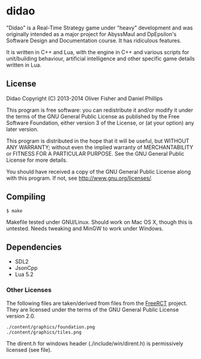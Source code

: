 didao
=====

"Didao" is a Real-Time Strategy game under "heavy" development and was
originally intended as a major project for AbyssMaul and DpEpsilon's
Software Design and Documentation course. It has ridiculous features.

It is written in C++ and Lua, with the engine in C++ and various
scripts for unit/building behaviour, artificial intelligence and other
specific game details written in Lua.

License
-------

Didao Copyright (C) 2013-2014  Oliver Fisher and Daniel Phillips

This program is free software: you can redistribute it and/or modify
it under the terms of the GNU General Public License as published by
the Free Software Foundation, either version 3 of the License, or
(at your option) any later version.

This program is distributed in the hope that it will be useful,
but WITHOUT ANY WARRANTY; without even the implied warranty of
MERCHANTABILITY or FITNESS FOR A PARTICULAR PURPOSE.  See the
GNU General Public License for more details.

You should have received a copy of the GNU General Public License
along with this program.  If not, see <http://www.gnu.org/licenses/>.

Compiling
---------

    $ make

Makefile tested under GNU/Linux. Should work on Mac OS X, though this
is untested. Needs tweaking and MinGW to work under Windows.

Dependencies
------------

- SDL2
- JsonCpp
- Lua 5.2

### Other Licenses ###

The following files are taken/derived from files from the
[FreeRCT](https://code.google.com/p/freerct/) project. They are
licensed under the terms of the GNU General Public License
version 2.0.

    ./content/graphics/foundation.png
    ./content/graphics/tiles.png

The dirent.h for windows header (./include/win/dirent.h) is
permissively licensed (see file).
